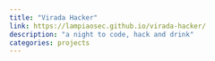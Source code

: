 ```yaml
---
title: "Virada Hacker"
link: https://lampiaosec.github.io/virada-hacker/
description: "a night to code, hack and drink"
categories: projects
---
```

